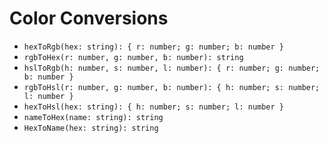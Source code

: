 # Color Conversions

- `hexToRgb(hex: string): { r: number; g: number; b: number }`
- `rgbToHex(r: number, g: number, b: number): string`
- `hslToRgb(h: number, s: number, l: number): { r: number; g: number; b: number }`
- `rgbToHsl(r: number, g: number, b: number): { h: number; s: number; l: number }`
- `hexToHsl(hex: string): { h: number; s: number; l: number }`
- `nameToHex(name: string): string`
- `HexToName(hex: string): string`
